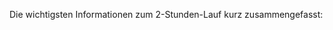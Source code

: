 ﻿---
menu: Technische Angaben
heading: Technische Angaben
order: 5
specs:
    - t: Teilnahme
      d: Alle sind willkommen, auch Gruppen.
    - t: Startgeld
      d: 10 Franken ab Jahrgang 2005
    - t: Start
      d: Der dezentrale Lauf kann vom Samstag, 11. September 2021, 6 Uhr bis Samstag, 18. September 2021, 15 Uhr gestartet werden. Der Lauf in der Oltner Innenstadt startet am Samstag, 18. September 2021 um 15 Uhr.
    - t: Ort
      d: Je nach Kategorie. Der dezentrale Lauf kann an einem beliebigen Ort absolviert werden. Der klassische Lauf startet auf der Kirchgasse in Olten.
    - t: Sponsorgeld
      d: |
        Du registrierst deine Sponsor:innen im Anmeldesystem. Wir senden jedem Sponsor eine E-Mail und fragen nach, ob das Sponsoring so passt. Wir teilen auch mit, welches Fortbewegungsmittel du für den Lauf gewählt hast. Nach dem Lauf senden wir jedem Sponsoren und jeder Sponsorin direkt eine Rechnung. Das Ganze läuft per E-Mail.  Wenn du das Geld selber einziehen willst, gib deine eigene E-Mail-Adresse an. 
    - t: Einzahlungen
      d: |
        Ganz wichtig auch für deine Sponsoren: ausschliesslich den offiziellen Einzahlungsschein verwenden, der mit der Rechnung versandt wird. Nur so können wir die einbezahlten Gelder korrekt verbuchen und danach den Gruppen, die mit einem eigenen Projekt gelaufen sind, ihre 33&nbsp;% auszahlen.
    - t: T-Shirts
      d: Wir haben das Startgeld bei den Kindern gestrichen, dafür gibt es aber auch kein kostenloses T-Shirt mehr. Du kannst jedoch bei der Anmeldung ein Lauf-Shirt für 15 CHF mitbestellen. Wer sich bis zum 23. August anmeldet, erhält das T-Shirt noch vor dem Lauf.
    - t: Laufstrecke
      d: Der klassische Lauf findet auf einem Rundkurs von 1,7 km durch die Oltner Innenstadt statt.
    - t: Nachmeldungen
      d: Du kannst dich jederzeit online für den 2-Stunden-Lauf anmelden. Nachmeldungen direkt vor Ort am Samstag sind nicht möglich.
    - t: Organisation
      d: OK Oltner 2-Stunden-Lauf <info@o2h.ch>
---
Die wichtigsten Informationen zum 2-Stunden-Lauf kurz zusammengefasst:


